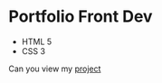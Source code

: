 # Portfolio Front Dev
- HTML 5
- CSS 3

Can you view my [project](https://hrytsiukdenys.github.io/Agridegra-FrontEnd/index.html)
